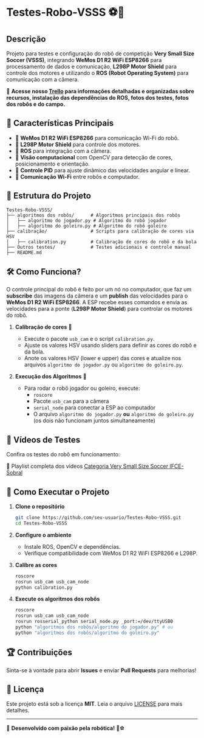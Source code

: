 # Testes-Robo-VSSS ⚽🤖

## Descrição

Projeto para testes e configuração do robô de competição **Very Small Size Soccer (VSSS)**, integrando **WeMos D1 R2 WiFi ESP8266** para processamento de dados e comunicação, **L298P Motor Shield** para controle dos motores e utilizando o **ROS (Robot Operating System)** para comunicação com a câmera.

📌 **Acesse nosso ****[Trello](https://trello.com/invite/b/QqVcYJjL/ATTI950a8fb48b9b4b5b42c92ab7aaf6e06dF6B7B3DC/categoria-very-small-sizer-soccer-ifce-sobral)**** para informações detalhadas e organizadas sobre recursos, instalação das dependências do ROS, fotos dos testes, fotos dos robôs e do campo.**

## 📌 Características Principais

- 🔹 **WeMos D1 R2 WiFi ESP8266** para comunicação Wi-Fi do robô.
- 🔹 **L298P Motor Shield** para controle dos motores.
- 🔹 **ROS** para integração com a câmera.
- 🔹 **Visão computacional** com OpenCV para detecção de cores, posicionamento e orientação.
- 🔹 **Controle PID** para ajuste dinâmico das velocidades angular e linear.
- 🔹 **Comunicação Wi-Fi** entre robôs e computador.

## 📂 Estrutura do Projeto

```
Testes-Robo-VSSS/
├── algoritmos dos robôs/      # Algoritmos principais dos robôs
│   ├── algoritmo do jogador.py # Algoritmo do robô jogador
│   ├── algoritmo do goleiro.py # Algoritmo do robô goleiro
├── calibração/                # Scripts para calibração de cores via HSV
│   ├── calibration.py         # Calibração de cores do robô e da bola
├── Outros testes/             # Testes adicionais e controle manual
├── README.md
```

## 🛠 Como Funciona?

O controle principal do robô é feito por um nó no computador, que faz um **subscribe** das imagens da câmera e um **publish** das velocidades para o **WeMos D1 R2 WiFi ESP8266**. A ESP recebe esses comandos e envia as velocidades para a ponte (**L298P Motor Shield**) para controlar os motores do robô.

1. **Calibração de cores** 🎨

   - Execute o pacote `usb_cam` e o script `calibration.py`.
   - Ajuste os valores HSV usando sliders para definir as cores do robô e da bola.
   - Anote os valores HSV (lower e upper) das cores e atualize nos arquivos `algoritmo do jogador.py` ou `algoritmo do goleiro.py`.

2. **Execução dos Algoritmos** 🎯

   - Para rodar o robô jogador ou goleiro, execute:
     - `roscore`
     - Pacote `usb_cam` para a câmera
     - `serial_node` para conectar a ESP ao computador
     - O arquivo `algoritmo do jogador.py` **ou** `algoritmo do goleiro.py` (os dois não funcionam juntos simultaneamente)

## 🎥 Vídeos de Testes

Confira os testes do robô em funcionamento:


🔗 Playlist completa dos videos [Categoria Very Small Size Soccer IFCE-Sobral](https://www.youtube.com/watch?v=eGvhpNceoEk\&list=PLrcudhIfihuCvisP4GRgBESSTaiVgz14I\&index=1)

## 🚀 Como Executar o Projeto

1. **Clone o repositório**

   ```bash
   git clone https://github.com/seu-usuario/Testes-Robo-VSSS.git
   cd Testes-Robo-VSSS
   ```

2. **Configure o ambiente**

   - Instale ROS, OpenCV e dependências.
   - Verifique compatibilidade com WeMos D1 R2 WiFi ESP8266 e L298P.

3. **Calibre as cores**

   ```bash
   roscore
   rosrun usb_cam usb_cam_node
   python calibration.py
   ```

4. **Execute os algoritmos dos robôs**

   ```bash
   roscore
   rosrun usb_cam usb_cam_node
   rosrun rosserial_python serial_node.py _port:=/dev/ttyUSB0
   python "algoritmos dos robôs/algoritmo do jogador.py" # ou
   python "algoritmos dos robôs/algoritmo do goleiro.py"
   ```

## 🏆 Contribuições

Sinta-se à vontade para abrir **Issues** e enviar **Pull Requests** para melhorias!

## 📜 Licença

Este projeto está sob a licença **MIT**. Leia o arquivo [LICENSE](LICENSE) para mais detalhes.

---

🚀 **Desenvolvido com paixão pela robótica!** 🤖⚽

